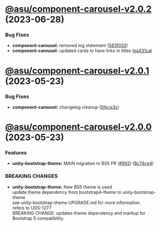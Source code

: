 # [@asu/component-carousel-v2.0.2](https://github.com/asu/asu-unity-stack/compare/@asu/component-carousel-v2.0.1...@asu/component-carousel-v2.0.2) (2023-06-28)


### Bug Fixes

* **component-carousel:** removed log statement ([583f032](https://github.com/asu/asu-unity-stack/commit/583f032cece5b094b269d7d1c0c9da4399fae010))
* **component-carousel:** updated cards to have links in titles ([ea431ca](https://github.com/asu/asu-unity-stack/commit/ea431cafc2e70b61e4538bae44c5b406c65afc91))

# [@asu/component-carousel-v2.0.1](https://github.com/asu/asu-unity-stack/compare/@asu/component-carousel-v2.0.0...@asu/component-carousel-v2.0.1) (2023-05-23)


### Bug Fixes

* **component-carousel:** changelog cleanup ([0fece3c](https://github.com/asu/asu-unity-stack/commit/0fece3c38c06363c1847d7b4a4c4b40c2dd9b34a))

# [@asu/component-carousel-v2.0.0](https://github.com/asu/asu-unity-stack/compare/@asu/component-carousel-v1.2.1...@asu/component-carousel-v2.0.0) (2023-05-23)


### Features

* **unity-bootstrap-theme:** MAIN migration to BS5 PR ([#992](https://github.com/asu/asu-unity-stack/issues/992)) ([8c74ce4](https://github.com/asu/asu-unity-stack/commit/8c74ce4dc65278839b207b9ae895ea76e8e2195d))


### BREAKING CHANGES

* **unity-bootstrap-theme:** New BS5 theme is used<br>
update theme dependency from bootstrap4-theme to unity-bootstrap-theme<br>
see unity-bootstrap-theme UPGRADE.md for more information.<br>
refers to UDS-1277<br>
BREAKING CHANGE: updates theme dependency and markup for Bootstrap 5 compatibility.
